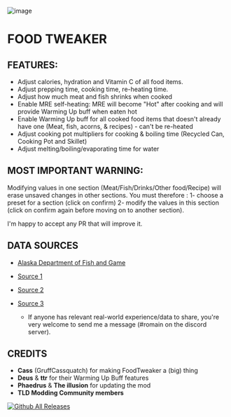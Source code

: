 ![image](https://github.com/user-attachments/assets/41e52fea-94c6-4017-a6d7-19e94bbfbc2b)

# FOOD TWEAKER

## FEATURES:

* Adjust calories, hydration and Vitamin C of all food items.
* Adjust prepping time, cooking time, re-heating time.
* Adjust how much meat and fish shrinks when cooked 
* Enable MRE self-heating: MRE will become "Hot" after cooking and will provide Warming Up buff when eaten hot
* Enable Warming Up buff for all cooked food items that doesn't already have one (Meat, fish, acorns, & recipes) - can't be re-heated
* Adjust cooking pot multipliers for cooking & boiling time (Recycled Can, Cooking Pot and Skillet)
* Adjust melting/boiling/evaporating time for water


## MOST IMPORTANT WARNING:

Modifying values in one section (Meat/Fish/Drinks/Other food/Recipe) will erase unsaved changes in other sections.
You must therefore :
1- choose a preset for a section (click on confirm)
2- modify the values in this section (click on confirm again before moving on to another section).

I'm happy to accept any PR that will improve it.

## DATA SOURCES

* [Alaska Department of Fish and Game](https://www.adfg.alaska.gov/index.cfm?adfg=hunting.eating)
* [Source 1](https://nutritiondata.self.com/facts/ethnic-foods/10462/2)
* [Source 2](https://www.healthbenefitstimes.com/cattail/)
* [Source 3](https://www.lybrate.com/topic/benefits-of-cattail-and-its-side-effects)

  * If anyone has relevant real-world experience/data to share, you're very welcome to send me a message (#romain on the discord server).


## CREDITS

- **Cass** (GruffCassquatch) for making FoodTweaker a (big) thing
- **Deus** & **ttr** for their Warming Up Buff features
- **Phaedrus** & **The illusion** for updating the mod
- **TLD Modding Community members**

[![Github All Releases](https://img.shields.io/github/downloads/RomainDeschampsFR/FoodTweaker/total.svg)]()
